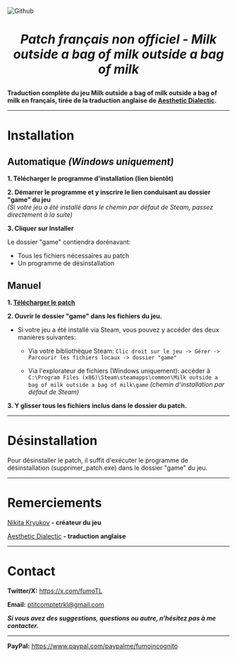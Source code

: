 ![Github](https://github.com/fumobern/Milk2-french/assets/174740931/4c18134b-b05b-4259-9ea1-b5b525d66c0c)
 # _<p align="center"> Patch français non officiel - Milk outside a bag of milk outside a bag of milk </p>_ #

__Traduction complète du jeu Milk outside a bag of milk outside a bag of milk en français, tirée de la traduction anglaise de [Aesthetic Dialectic](https://x.com/adtl48).__

---
# Installation
## Automatique *(Windows uniquement)*

**1. Télécharger le programme d'installation (lien bientôt)**

**2. Démarrer le programme et y inscrire le lien conduisant au dossier "game" du jeu**\
*(Si votre jeu a été installé dans le chemin par défaut de Steam, passez directement à la suite)*

**3. Cliquer sur Installer**

Le dossier "game" contiendra dorénavant:

 - Tous les fichiers nécessaires au patch
 - Un programme de désinstallation

## Manuel

**1. [Télécharger le patch](https://github.com/fumobern/Milk2-french/releases/tag/v1.0)**

**2. Ouvrir le dossier "game" dans les fichiers du jeu.**

- Si votre jeu a été installé via Steam, vous pouvez y accéder des deux manières suivantes: 

  - Via votre bibliothèque Steam: `Clic droit sur le jeu -> Gérer -> Parcourir les fichiers locaux -> dossier "game"`

  - Via l'explorateur de fichiers (Windows uniquement): accéder à `C:\Program Files (x86)\Steam\steamapps\common\Milk outside a bag of milk outside a bag of milk\game` _(chemin d'installation par défaut de Steam)_

**3. Y glisser tous les fichiers inclus dans le dossier du patch.**

---
# Désinstallation

Pour désinstaller le patch, il suffit d'exécuter le programme de désinstallation (supprimer_patch.exe) dans le dossier "game" du jeu.

---
# Remerciements

[Nikita Kryukov](https://x.com/nkt_krkv) **- créateur du jeu**

[Aesthetic Dialectic](https://x.com/adtl48) **- traduction anglaise**

---
# Contact

**Twitter/X:** https://x.com/fumoTL  
  
**Email:** ptitcomptetrkl@gmail.com

_**Si vous avez des suggestions, questions ou autre, n'hésitez pas à me contacter.**_

---
**PayPal:** https://www.paypal.com/paypalme/fumoincognito
